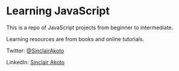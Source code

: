 # Learning JavaScript #

This is a repo of JavaScript projects from beginner to intermediate.

Learning resources are from books and online tutorials.


Twitter: [@SinclairAkoto](https://twitter.com/sinclairpython)

LinkedIn: [Sinclair Akoto](https://www.linkedin.com/in/sinclair-akoto-a6997a146/)
